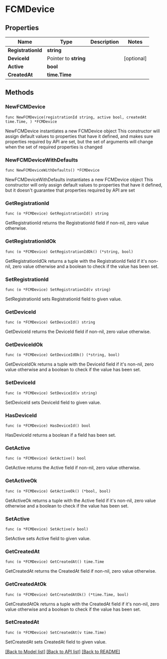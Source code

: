 # FCMDevice

## Properties

Name | Type | Description | Notes
------------ | ------------- | ------------- | -------------
**RegistrationId** | **string** |  | 
**DeviceId** | Pointer to **string** |  | [optional] 
**Active** | **bool** |  | 
**CreatedAt** | **time.Time** |  | 

## Methods

### NewFCMDevice

`func NewFCMDevice(registrationId string, active bool, createdAt time.Time, ) *FCMDevice`

NewFCMDevice instantiates a new FCMDevice object
This constructor will assign default values to properties that have it defined,
and makes sure properties required by API are set, but the set of arguments
will change when the set of required properties is changed

### NewFCMDeviceWithDefaults

`func NewFCMDeviceWithDefaults() *FCMDevice`

NewFCMDeviceWithDefaults instantiates a new FCMDevice object
This constructor will only assign default values to properties that have it defined,
but it doesn't guarantee that properties required by API are set

### GetRegistrationId

`func (o *FCMDevice) GetRegistrationId() string`

GetRegistrationId returns the RegistrationId field if non-nil, zero value otherwise.

### GetRegistrationIdOk

`func (o *FCMDevice) GetRegistrationIdOk() (*string, bool)`

GetRegistrationIdOk returns a tuple with the RegistrationId field if it's non-nil, zero value otherwise
and a boolean to check if the value has been set.

### SetRegistrationId

`func (o *FCMDevice) SetRegistrationId(v string)`

SetRegistrationId sets RegistrationId field to given value.


### GetDeviceId

`func (o *FCMDevice) GetDeviceId() string`

GetDeviceId returns the DeviceId field if non-nil, zero value otherwise.

### GetDeviceIdOk

`func (o *FCMDevice) GetDeviceIdOk() (*string, bool)`

GetDeviceIdOk returns a tuple with the DeviceId field if it's non-nil, zero value otherwise
and a boolean to check if the value has been set.

### SetDeviceId

`func (o *FCMDevice) SetDeviceId(v string)`

SetDeviceId sets DeviceId field to given value.

### HasDeviceId

`func (o *FCMDevice) HasDeviceId() bool`

HasDeviceId returns a boolean if a field has been set.

### GetActive

`func (o *FCMDevice) GetActive() bool`

GetActive returns the Active field if non-nil, zero value otherwise.

### GetActiveOk

`func (o *FCMDevice) GetActiveOk() (*bool, bool)`

GetActiveOk returns a tuple with the Active field if it's non-nil, zero value otherwise
and a boolean to check if the value has been set.

### SetActive

`func (o *FCMDevice) SetActive(v bool)`

SetActive sets Active field to given value.


### GetCreatedAt

`func (o *FCMDevice) GetCreatedAt() time.Time`

GetCreatedAt returns the CreatedAt field if non-nil, zero value otherwise.

### GetCreatedAtOk

`func (o *FCMDevice) GetCreatedAtOk() (*time.Time, bool)`

GetCreatedAtOk returns a tuple with the CreatedAt field if it's non-nil, zero value otherwise
and a boolean to check if the value has been set.

### SetCreatedAt

`func (o *FCMDevice) SetCreatedAt(v time.Time)`

SetCreatedAt sets CreatedAt field to given value.



[[Back to Model list]](../README.md#documentation-for-models) [[Back to API list]](../README.md#documentation-for-api-endpoints) [[Back to README]](../README.md)


